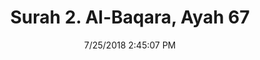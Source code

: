 ---
title       : "Surah 2. Al-Baqara, Ayah 67"
date        : 7/25/2018 2:45:07 PM
draft       : false
type        : "quran"
layout      : "compare"
BookCode    : "CMP"
SurahNumber : "2"
AyahNumber  : "67"
TotalAyah   : "286"
---